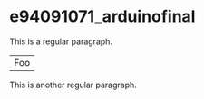 # e94091071_arduinofinal
This is a regular paragraph.

<table>
    <tr>
        <td>Foo</td>
    </tr>
</table>

This is another regular paragraph.
